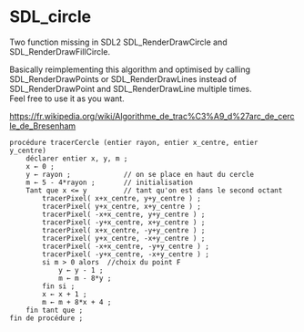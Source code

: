 # SDL_circle
Two function missing in SDL2 SDL_RenderDrawCircle and SDL_RenderDrawFillCircle.

Basically reimplementing this algorithm and optimised by calling SDL_RenderDrawPoints or SDL_RenderDrawLines instead of SDL_RenderDrawPoint and SDL_RenderDrawLine multiple times.  
Feel free to use it as you want.
  
https://fr.wikipedia.org/wiki/Algorithme_de_trac%C3%A9_d%27arc_de_cercle_de_Bresenham  
```
procédure tracerCercle (entier rayon, entier x_centre, entier y_centre)
	déclarer entier x, y, m ;
	x ← 0 ;
	y ← rayon ;             // on se place en haut du cercle 
	m ← 5 - 4*rayon ;       // initialisation
	Tant que x <= y         // tant qu'on est dans le second octant
		tracerPixel( x+x_centre, y+y_centre ) ;
		tracerPixel( y+x_centre, x+y_centre ) ;
		tracerPixel( -x+x_centre, y+y_centre ) ;
		tracerPixel( -y+x_centre, x+y_centre ) ;
		tracerPixel( x+x_centre, -y+y_centre ) ;
		tracerPixel( y+x_centre, -x+y_centre ) ;
		tracerPixel( -x+x_centre, -y+y_centre ) ;
		tracerPixel( -y+x_centre, -x+y_centre ) ;
		si m > 0 alors	//choix du point F
			y ← y - 1 ;
			m ← m - 8*y ;
		fin si ;
		x ← x + 1 ;
		m ← m + 8*x + 4 ;
	fin tant que ;
fin de procédure ;
```

